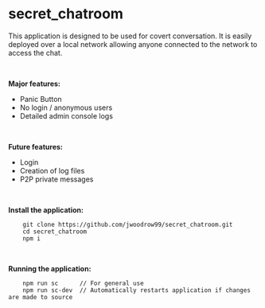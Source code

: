 # secret_chatroom

This application is designed to be used for covert conversation. It is easily deployed over a local network allowing anyone connected to the network to access the chat.

<br/>

**Major features:**
* Panic Button
* No login / anonymous users
* Detailed admin console logs

<br/>

**Future features:**
* Login
* Creation of log files
* P2P private messages

<br/>

**Install the application:**
```
    git clone https://github.com/jwoodrow99/secret_chatroom.git
    cd secret_chatroom
    npm i
```

<br/>

**Running the application:**
```
    npm run sc      // For general use
    npm run sc-dev  // Automatically restarts application if changes are made to source
```
